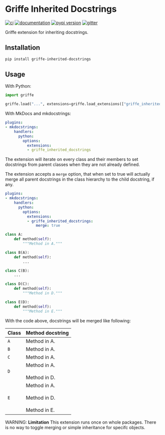 # Griffe Inherited Docstrings

[![ci](https://github.com/mkdocstrings/griffe-inherited-docstrings/workflows/ci/badge.svg)](https://github.com/mkdocstrings/griffe-inherited-docstrings/actions?query=workflow%3Aci)
[![documentation](https://img.shields.io/badge/docs-mkdocs-708FCC.svg?style=flat)](https://mkdocstrings.github.io/griffe-inherited-docstrings/)
[![pypi version](https://img.shields.io/pypi/v/griffe-inherited-docstrings.svg)](https://pypi.org/project/griffe-inherited-docstrings/)
[![gitter](https://badges.gitter.im/join%20chat.svg)](https://app.gitter.im/#/room/#griffe-inherited-docstrings:gitter.im)

Griffe extension for inheriting docstrings.

## Installation

```bash
pip install griffe-inherited-docstrings
```

## Usage

With Python:

```python
import griffe

griffe.load("...", extensions=griffe.load_extensions(["griffe_inherited_docstrings"]))
```

With MkDocs and mkdocstrings:

```yaml
plugins:
- mkdocstrings:
    handlers:
      python:
        options:
          extensions:
          - griffe_inherited_docstrings
```

The extension will iterate on every class and their members
to set docstrings from parent classes when they are not already defined.

The extension accepts a `merge` option, that when set to true
will actually merge all parent docstrings in the class hierarchy
to the child docstring, if any.

```yaml
plugins:
- mkdocstrings:
    handlers:
      python:
        options:
          extensions:
          - griffe_inherited_docstrings:
              merge: true
```

```python
class A:
    def method(self):
        """Method in A."""

class B(A):
    def method(self):
        ...

class C(B):
    ...

class D(C):
    def method(self):
        """Method in D."""

class E(D):
    def method(self):
        """Method in E."""
```

With the code above, docstrings will be merged like following:

Class | Method docstring
----- | ----------------
`A`   | Method in A.
`B`   | Method in A.
`C`   | Method in A.
`D`   | Method in A.<br><br>Method in D.
`E`   | Method in A.<br><br>Method in D.<br><br>Method in E.

WARNING: **Limitation**
This extension runs once on whole packages. There is no way to toggle merging or simple inheritance for specifc objects.
